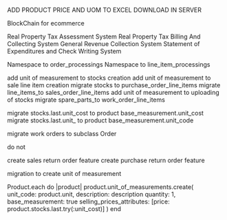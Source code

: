 ADD PRODUCT PRICE AND UOM TO EXCEL DOWNLOAD IN SERVER


BlockChain for  ecommerce

Real Property Tax Assessment System
Real Property Tax Billing And Collecting System
General Revenue Collection System
Statement of Expenditures and Check Writing System


Namespace to order_processings
Namespace to line_item_processings

add unit of measurement to stocks creation
add unit of measurement to sale line item creation
migrate stocks to purchase_order_line_items
migrate line_items_to sales_order_line_items
add unit of measurement to uploading of stocks
migrate spare_parts_to work_order_line_items

migrate stocks.last.unit_cost to product base_measurement.unit_cost
migrate stocks.last.unit_ to product base_measurement.unit_code

migrate work orders to subclass Order


do not


create sales return order feature
create purchase return order feature

migration to create unit of measurement

Product.each do |product|
  product.unit_of_measurements.create(
  unit_code: product.unit,
  description: description
  quantity: 1,
  base_measurement: true
  selling_prices_attributes: [price: product.stocks.last.try(:unit_cost)]
  )
  end

